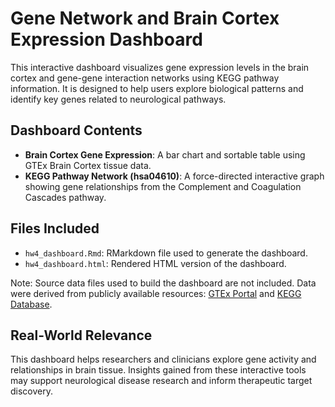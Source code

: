 # Gene Network and Brain Cortex Expression Dashboard

This interactive dashboard visualizes gene expression levels in the brain cortex and gene-gene interaction networks using KEGG pathway information. It is designed to help users explore biological patterns and identify key genes related to neurological pathways.

## Dashboard Contents

- **Brain Cortex Gene Expression**: A bar chart and sortable table using GTEx Brain Cortex tissue data.
- **KEGG Pathway Network (hsa04610)**: A force-directed interactive graph showing gene relationships from the Complement and Coagulation Cascades pathway.

## Files Included

- `hw4_dashboard.Rmd`: RMarkdown file used to generate the dashboard.
- `hw4_dashboard.html`: Rendered HTML version of the dashboard.

Note: Source data files used to build the dashboard are not included. Data were derived from publicly available resources: [GTEx Portal](https://gtexportal.org/) and [KEGG Database](https://www.genome.jp/kegg/).

## Real-World Relevance

This dashboard helps researchers and clinicians explore gene activity and relationships in brain tissue. Insights gained from these interactive tools may support neurological disease research and inform therapeutic target discovery.
